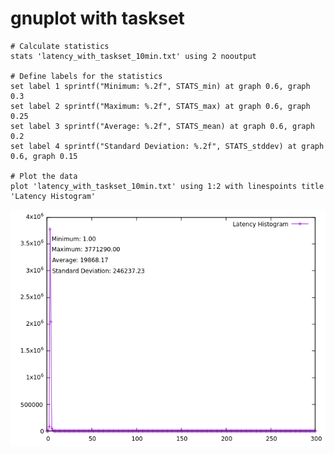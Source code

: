 # gnuplot with taskset
```
# Calculate statistics
stats 'latency_with_taskset_10min.txt' using 2 nooutput

# Define labels for the statistics
set label 1 sprintf("Minimum: %.2f", STATS_min) at graph 0.6, graph 0.3
set label 2 sprintf("Maximum: %.2f", STATS_max) at graph 0.6, graph 0.25
set label 3 sprintf("Average: %.2f", STATS_mean) at graph 0.6, graph 0.2
set label 4 sprintf("Standard Deviation: %.2f", STATS_stddev) at graph 0.6, graph 0.15

# Plot the data
plot 'latency_with_taskset_10min.txt' using 1:2 with linespoints title 'Latency Histogram'
```

![gnuplot_latency_with_taskset.png.png](gnuplot_latency_with_taskset.png)
